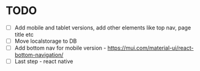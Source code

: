 # TODO

* [ ]  Add mobile and tablet versions, add other elements like top nav, page title etc
* [ ]  Move localstorage to DB
* [ ]  Add bottom nav for mobile version - https://mui.com/material-ui/react-bottom-navigation/
* [ ]  Last step - react native

